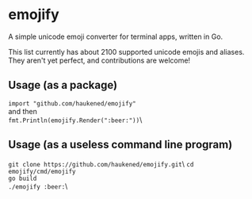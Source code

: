 # emojify
A simple unicode emoji converter for terminal apps, written in Go.

This list currently has about 2100 supported unicode emojis and aliases.  They aren't yet perfect, and contributions are welcome!

## Usage (as a package)
`import "github.com/haukened/emojify"`\
and then\
`fmt.Println(emojify.Render(":beer:"))`\

## Usage (as a useless command line program)

`git clone https://github.com/haukened/emojify.git`\ 
`cd emojify/cmd/emojify`\
`go build`\
`./emojify :beer:`\



